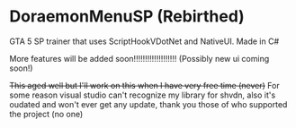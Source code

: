 # DoraemonMenuSP (Rebirthed)
GTA 5 SP trainer that uses ScriptHookVDotNet and NativeUI. Made in C#

More features will be added soon!!!!!!!!!!!!!!!!!!! (Possibly new ui coming soon!)

~~This aged well but I'll work on this when I have very free time (never)~~ For some reason visual studio can't recognize my library for shvdn, also it's oudated and won't ever get any update, thank you those of who supported the project (no one)
